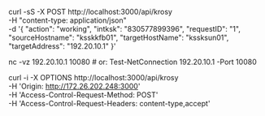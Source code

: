 curl -sS -X POST http://localhost:3000/api/krosy \
  -H "content-type: application/json" \
  -d '{
    "action": "working",
    "intksk": "830577899396",
    "requestID": "1",
    "sourceHostname": "ksskkfb01",
    "targetHostName": "kssksun01",
    "targetAddress": "192.20.10.1"
  }'

nc -vz 192.20.10.1 10080   # or: Test-NetConnection 192.20.10.1 -Port 10080


curl -i -X OPTIONS http://localhost:3000/api/krosy \
  -H 'Origin: http://172.26.202.248:3000' \
  -H 'Access-Control-Request-Method: POST' \
  -H 'Access-Control-Request-Headers: content-type,accept'
